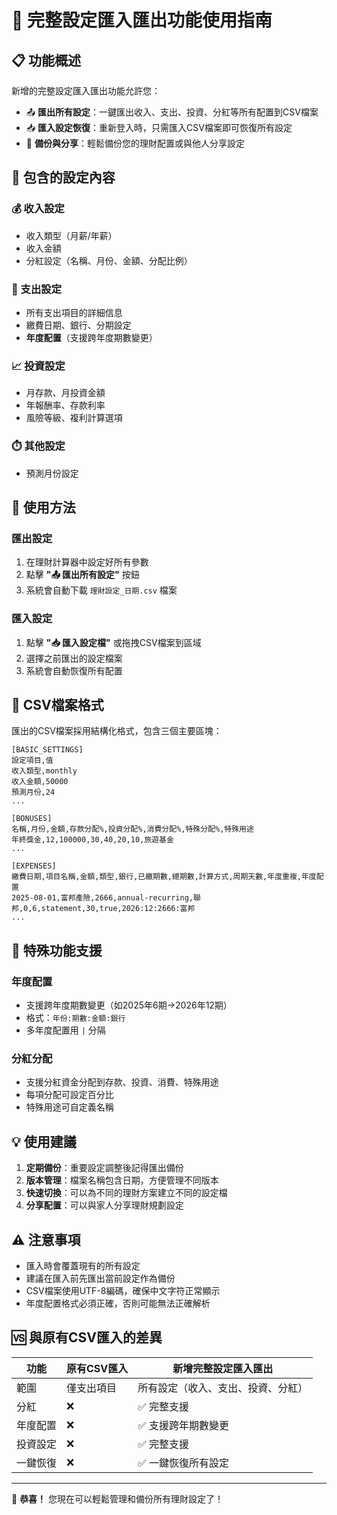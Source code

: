 # 🔧 完整設定匯入匯出功能使用指南

## 📋 功能概述

新增的完整設定匯入匯出功能允許您：
- 📤 **匯出所有設定**：一鍵匯出收入、支出、投資、分紅等所有配置到CSV檔案
- 📥 **匯入設定恢復**：重新登入時，只需匯入CSV檔案即可恢復所有設定
- 🔄 **備份與分享**：輕鬆備份您的理財配置或與他人分享設定

## 🎯 包含的設定內容

### 💰 收入設定
- 收入類型（月薪/年薪）
- 收入金額
- 分紅設定（名稱、月份、金額、分配比例）

### 💸 支出設定
- 所有支出項目的詳細信息
- 繳費日期、銀行、分期設定
- **年度配置**（支援跨年度期數變更）

### 📈 投資設定
- 月存款、月投資金額
- 年報酬率、存款利率
- 風險等級、複利計算選項

### ⏱️ 其他設定
- 預測月份設定

## 🚀 使用方法

### 匯出設定
1. 在理財計算器中設定好所有參數
2. 點擊 **"📤 匯出所有設定"** 按鈕
3. 系統會自動下載 `理財設定_日期.csv` 檔案

### 匯入設定
1. 點擊 **"📥 匯入設定檔"** 或拖拽CSV檔案到區域
2. 選擇之前匯出的設定檔案
3. 系統會自動恢復所有配置

## 📝 CSV檔案格式

匯出的CSV檔案採用結構化格式，包含三個主要區塊：

```csv
[BASIC_SETTINGS]
設定項目,值
收入類型,monthly
收入金額,50000
預測月份,24
...

[BONUSES]
名稱,月份,金額,存款分配%,投資分配%,消費分配%,特殊分配%,特殊用途
年終獎金,12,100000,30,40,20,10,旅遊基金
...

[EXPENSES]
繳費日期,項目名稱,金額,類型,銀行,已繳期數,總期數,計算方式,周期天數,年度重複,年度配置
2025-08-01,富邦產險,2666,annual-recurring,聯邦,0,6,statement,30,true,2026:12:2666:富邦
...
```

## 🔧 特殊功能支援

### 年度配置
- 支援跨年度期數變更（如2025年6期→2026年12期）
- 格式：`年份:期數:金額:銀行`
- 多年度配置用 `|` 分隔

### 分紅分配
- 支援分紅資金分配到存款、投資、消費、特殊用途
- 每項分配可設定百分比
- 特殊用途可自定義名稱

## 💡 使用建議

1. **定期備份**：重要設定調整後記得匯出備份
2. **版本管理**：檔案名稱包含日期，方便管理不同版本
3. **快速切換**：可以為不同的理財方案建立不同的設定檔
4. **分享配置**：可以與家人分享理財規劃設定

## ⚠️ 注意事項

- 匯入時會覆蓋現有的所有設定
- 建議在匯入前先匯出當前設定作為備份
- CSV檔案使用UTF-8編碼，確保中文字符正常顯示
- 年度配置格式必須正確，否則可能無法正確解析

## 🆚 與原有CSV匯入的差異

| 功能 | 原有CSV匯入 | 新增完整設定匯入匯出 |
|------|-------------|-------------------|
| 範圍 | 僅支出項目 | 所有設定（收入、支出、投資、分紅） |
| 分紅 | ❌ | ✅ 完整支援 |
| 年度配置 | ❌ | ✅ 支援跨年期數變更 |
| 投資設定 | ❌ | ✅ 完整支援 |
| 一鍵恢復 | ❌ | ✅ 一鍵恢復所有設定 |

---

🎉 **恭喜！** 您現在可以輕鬆管理和備份所有理財設定了！